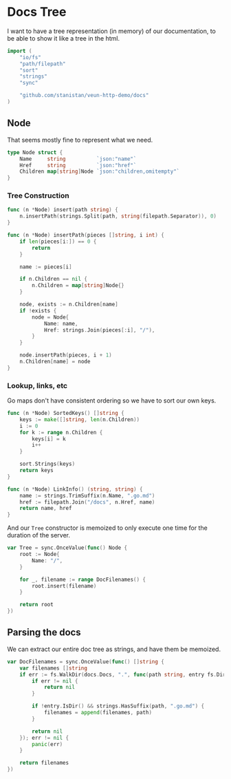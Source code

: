 # Docs Tree

I want to have a tree representation (in memory)
of our documentation, to be able to show it like a tree
in the html.

```go
import (
    "io/fs"
    "path/filepath"
    "sort"
    "strings"
    "sync"

    "github.com/stanistan/veun-http-demo/docs"
)
```

## Node

That seems mostly fine to represent what we need.

```go
type Node struct {
	Name     string          `json:"name"`
	Href     string          `json:"href"`
	Children map[string]Node `json:"children,omitempty"`
}
```

### Tree Construction

```go
func (n *Node) insert(path string) {
	n.insertPath(strings.Split(path, string(filepath.Separator)), 0)
}

func (n *Node) insertPath(pieces []string, i int) {
    if len(pieces[i:]) == 0 {
        return
    }

    name := pieces[i]

    if n.Children == nil {
        n.Children = map[string]Node{}
    }

    node, exists := n.Children[name]
	if !exists {
		node = Node{
			Name: name,
			Href: strings.Join(pieces[:i], "/"),
		}
	}

    node.insertPath(pieces, i + 1)
    n.Children[name] = node
}
```

### Lookup, links, etc

Go maps don't have consistent ordering so we have to sort our own
keys.

```go
func (n *Node) SortedKeys() []string {
	keys := make([]string, len(n.Children))
	i := 0
	for k := range n.Children {
		keys[i] = k
		i++
	}

	sort.Strings(keys)
	return keys
}

func (n *Node) LinkInfo() (string, string) {
    name := strings.TrimSuffix(n.Name, ".go.md")
    href := filepath.Join("/docs", n.Href, name)
    return name, href
}
```

And our `Tree` constructor is memoized to only execute one time
for the duration of the server.


```go
var Tree = sync.OnceValue(func() Node {
	root := Node{
        Name: "/",
    }

    for _, filename := range DocFilenames() {
        root.insert(filename)
    }

	return root
})
```

## Parsing the docs

We can extract our entire doc tree as strings, and have
them be memoized.

```go
var DocFilenames = sync.OnceValue(func() []string {
	var filenames []string
	if err := fs.WalkDir(docs.Docs, ".", func(path string, entry fs.DirEntry, err error) error {
		if err != nil {
			return nil
		}

		if !entry.IsDir() && strings.HasSuffix(path, ".go.md") {
			filenames = append(filenames, path)
		}

		return nil
	}); err != nil {
		panic(err)
	}

	return filenames
})
```


